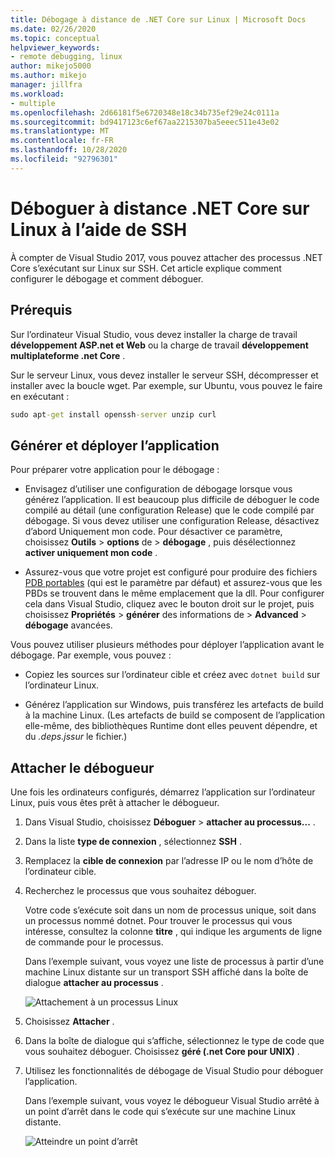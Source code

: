 ```yaml
---
title: Débogage à distance de .NET Core sur Linux | Microsoft Docs
ms.date: 02/26/2020
ms.topic: conceptual
helpviewer_keywords:
- remote debugging, linux
author: mikejo5000
ms.author: mikejo
manager: jillfra
ms.workload:
- multiple
ms.openlocfilehash: 2d66181f5e6720348e18c34b735ef29e24c0111a
ms.sourcegitcommit: bd9417123c6ef67aa2215307ba5eeec511e43e02
ms.translationtype: MT
ms.contentlocale: fr-FR
ms.lasthandoff: 10/28/2020
ms.locfileid: "92796301"
---
```

# <a name="remote-debug-net-core-on-linux-using-ssh"></a>Déboguer à distance .NET Core sur Linux à l’aide de SSH

À compter de Visual Studio 2017, vous pouvez attacher des processus .NET Core s’exécutant sur Linux sur SSH. Cet article explique comment configurer le débogage et comment déboguer.

## <a name="prerequisites"></a>Prérequis

Sur l’ordinateur Visual Studio, vous devez installer la charge de travail **développement ASP.net et Web** ou la charge de travail **développement multiplateforme .net Core** .

Sur le serveur Linux, vous devez installer le serveur SSH, décompresser et installer avec la boucle wget. Par exemple, sur Ubuntu, vous pouvez le faire en exécutant :

``` cmd
sudo apt-get install openssh-server unzip curl
```

## <a name="build-and-deploy-the-application"></a>Générer et déployer l’application

Pour préparer votre application pour le débogage :

- Envisagez d’utiliser une configuration de débogage lorsque vous générez l’application. Il est beaucoup plus difficile de déboguer le code compilé au détail (une configuration Release) que le code compilé par débogage. Si vous devez utiliser une configuration Release, désactivez d’abord Uniquement mon code. Pour désactiver ce paramètre, choisissez **Outils**  >  **options** de  >  **débogage** , puis désélectionnez **activer uniquement mon code** .

- Assurez-vous que votre projet est configuré pour produire des fichiers [PDB portables](https://github.com/OmniSharp/omnisharp-vscode/wiki/Portable-PDBs) (qui est le paramètre par défaut) et assurez-vous que les PBDs se trouvent dans le même emplacement que la dll. Pour configurer cela dans Visual Studio, cliquez avec le bouton droit sur le projet, puis choisissez **Propriétés**  >  **générer** des informations de  >  **Advanced**  >  **débogage** avancées.

Vous pouvez utiliser plusieurs méthodes pour déployer l’application avant le débogage. Par exemple, vous pouvez :

- Copiez les sources sur l’ordinateur cible et créez avec ```dotnet build``` sur l’ordinateur Linux.

- Générez l’application sur Windows, puis transférez les artefacts de build à la machine Linux. (Les artefacts de build se composent de l’application elle-même, des bibliothèques Runtime dont elles peuvent dépendre, et du *.deps.jssur* le fichier.)

## <a name="attach-the-debugger"></a>Attacher le débogueur

Une fois les ordinateurs configurés, démarrez l’application sur l’ordinateur Linux, puis vous êtes prêt à attacher le débogueur.

1. Dans Visual Studio, choisissez **Déboguer**  >  **attacher au processus...** .

1. Dans la liste **type de connexion** , sélectionnez **SSH** .

1. Remplacez la **cible de connexion** par l’adresse IP ou le nom d’hôte de l’ordinateur cible.

1. Recherchez le processus que vous souhaitez déboguer.

   Votre code s’exécute soit dans un nom de processus unique, soit dans un processus nommé dotnet. Pour trouver le processus qui vous intéresse, consultez la colonne **titre** , qui indique les arguments de ligne de commande pour le processus.

   Dans l’exemple suivant, vous voyez une liste de processus à partir d’une machine Linux distante sur un transport SSH affiché dans la boîte de dialogue **attacher au processus** .

   ![Attachement à un processus Linux](media/remote-debug-linux-over-ssh-attach.png)

1. Choisissez **Attacher** .

1. Dans la boîte de dialogue qui s’affiche, sélectionnez le type de code que vous souhaitez déboguer. Choisissez **géré (.net Core pour UNIX)** .

1. Utilisez les fonctionnalités de débogage de Visual Studio pour déboguer l’application.

   Dans l’exemple suivant, vous voyez le débogueur Visual Studio arrêté à un point d’arrêt dans le code qui s’exécute sur une machine Linux distante.

   ![Atteindre un point d’arrêt](media/remote-debug-linux-over-ssh-hit-breakpoint.png)